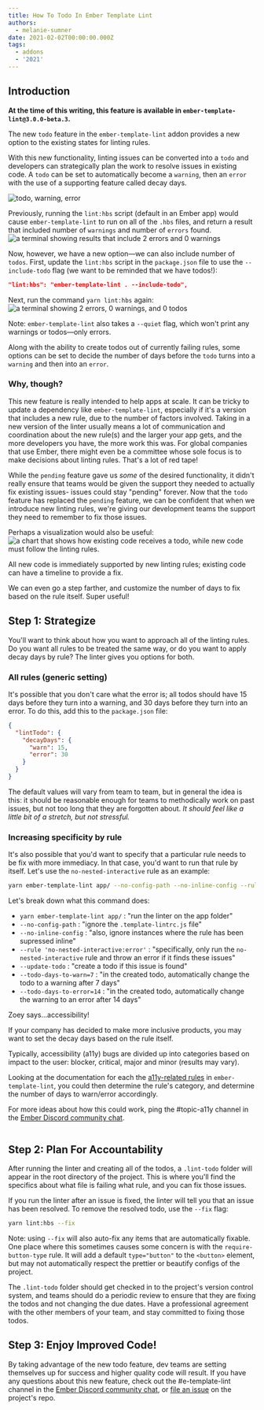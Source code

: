 ```yaml
---
title: How To Todo In Ember Template Lint
authors:
  - melanie-sumner
date: 2021-02-02T00:00:00.000Z
tags:
  - addons
  - '2021'
---
```


## Introduction

**At the time of this writing, this feature is available in `ember-template-lint@3.0.0-beta.3`.**

The new `todo` feature in the `ember-template-lint` addon provides a new option to the existing states for linting rules.

With this new functionality, linting issues can be converted into a `todo` and developers can strategically plan the work to resolve issues in existing code. A `todo` can be set to automatically become a `warning`, then an `error` with the use of a supporting feature called decay days.

<img src="/images/blog/how-to-todo-in-ember-template-lint/todo-warning-error-graphic.png" alt="todo, warning, error">

Previously, running the  `lint:hbs` script (default in an Ember app) would cause `ember-template-lint` to run on all of the `.hbs` files, and return a result that included number of `warnings` and number of `errors` found.
<img src="/images/blog/how-to-todo-in-ember-template-lint/terminal-without-todo.png" alt="a terminal showing results that include 2 errors and 0 warnings" />

Now, however, we have a new option—we can also include number of `todos`. First, update the `lint:hbs` script in the `package.json` file to use the `--include-todo` flag (we want to be reminded that we have todos!):

```json
"lint:hbs": "ember-template-lint . --include-todo",
```

Next, run the command `yarn lint:hbs` again:
<img src="/images/blog/how-to-todo-in-ember-template-lint/terminal-with-todo.png" alt="a terminal showing 2 errors, 0 warnings, and 0 todos" />

Note: `ember-template-lint` also takes a `--quiet` flag, which won't print any warnings or todos—only errors.

Along with the ability to create todos out of currently failing rules, some options can be set to decide the number of days before the `todo` turns into a `warning` and then into an `error`.

### Why, though?

This new feature is really intended to help apps at scale. It can be tricky to update a dependency like `ember-template-lint`, especially if it's a version that includes a new rule, due to the number of factors involved. Taking in a new version of the linter usually means a lot of communication and coordination about the new rule(s) and the larger your app gets, and the more developers you have, the more work this was. For global companies that use Ember, there might even be a committee whose sole focus is to make decisions about linting rules. That's a lot of red tape!

While the `pending` feature gave us _some_ of the desired functionality, it didn't really ensure that teams would be given the support they needed to actually fix existing issues- issues could stay "pending" forever. Now that the `todo` feature has replaced the `pending` feature, we can be confident that when we introduce new linting rules, we're giving our development teams the support they need to remember to fix those issues.

Perhaps a visualization would also be useful:
<img src="/images/blog/how-to-todo-in-ember-template-lint/value-visualization.png" alt="a chart that shows how existing code receives a todo, while new code must follow the linting rules.">

All new code is immediately supported by new linting rules; existing code can have a timeline to provide a fix.

We can even go a step farther, and customize the number of days to fix based on the rule itself. Super useful!

## Step 1: Strategize

You'll want to think about how you want to approach all of the linting rules. Do you want all rules to be treated the same way, or do you want to apply decay days by rule? The linter gives you options for both.

### All rules (generic setting)

It's possible that you don't care what the error is; all todos should have 15 days before they turn into a warning, and 30 days before they turn into an error. To do this, add this to the `package.json` file:

```json
{
  "lintTodo": {
    "decayDays": {
      "warn": 15,
      "error": 30
    }
  }
}
```

The default values will vary from team to team, but in general the idea is this: it should be reasonable enough for teams to methodically work on past issues, but not too long that they are forgotten about. _*It should feel like a little bit of a stretch, but not stressful.*_

### Increasing specificity by rule

It's also possible that you'd want to specify that a particular rule needs to be fix with more immediacy. In that case, you'd want to run that rule by itself. Let's use the `no-nested-interactive` rule as an example:

```bash
yarn ember-template-lint app/ --no-config-path --no-inline-config --rule 'no-nested-interactive:error' --update-todo --todo-days-to-warn=7 --todo-days-to-error=14
```

Let's break down what this command does:

- `yarn ember-template-lint app/` : "run the linter on the app folder"
- `--no-config-path` : "ignore the `.template-lintrc.js` file"
- `--no-inline-config` : "also, ignore instances where the rule has been supressed inline"
- `--rule 'no-nested-interactive:error'` : "specifically, only run the `no-nested-interactive` rule and throw an error if it finds these issues"
- `--update-todo` : "create a todo if this issue is found"
- `--todo-days-to-warn=7` : "in the created todo, automatically change the todo to a warning after 7 days"
- `--todo-days-to-error=14` : "in the created todo, automatically change the warning to an error after 14 days"

<div class="cta-note" style="max-width:100%">
  <div class="cta-note-content">
    <div class="cta-note-body p-2">
      <div class="text-lg mb-1 hide-in-percy" data-test-es-note-heading="">Zoey says...accessibility!</div>
      <div class="cta-note-message">
        <p>If your company has decided to make more inclusive products, you may want to set the decay days based on the rule itself.</p>
        <p>Typically, accessibility (a11y) bugs are divided up into categories based on impact to the user: blocker, critical, major and minor (results may vary).</p>
        <p>Looking at the documentation for each the <a href="https://github.com/ember-template-lint/ember-template-lint/blob/master/lib/config/a11y.js">a11y-related rules</a> in <code>ember-template-lint</code>, you could then determine the rule's category, and determine the number of days to warn/error accordingly.</p>
        <p>For more ideas about how this could work, ping the #topic-a11y channel in the <a href="https://discord.gg/emberjs">Ember Discord community chat</a>.</p>
      </div>
    </div>
    <img src="/images/mascots/zoey.png" role="presentation" alt="" class="hide-in-percy cta-mascot m-2" style="max-height:100px" />
  </div>
</div>


## Step 2: Plan For Accountability

After running the linter and creating all of the todos, a `.lint-todo` folder will appear in the root directory of the project. This is where you'll find the specifics about what file is failing what rule, and you can fix those issues.

If you run the linter after an issue is fixed, the linter will tell you that an issue has been resolved. To remove the resolved todo, use the `--fix` flag:

```bash
yarn lint:hbs --fix
```

Note: using `--fix` will also auto-fix any items that are automatically fixable. One place where this sometimes causes some concern is with the `require-button-type` rule. It will add a default `type="button"` to the `<button>` element, but may not automatically respect the prettier or beautify configs of the project.

The `.lint-todo` folder should get checked in to the project's version control system, and teams should do a periodic review to ensure that they are fixing the todos and not changing the due dates. Have a professional agreement with the other members of your team, and stay committed to fixing those todos.

## Step 3: Enjoy Improved Code!

By taking advantage of the new todo feature, dev teams are setting themselves up for success and higher quality code will result. If you have any questions about this new feature, check out the #e-template-lint channel in the [Ember Discord community chat](https://discord.gg/emberjs), or [file an issue](https://github.com/ember-template-lint/ember-template-lint/issues) on the project's repo.
